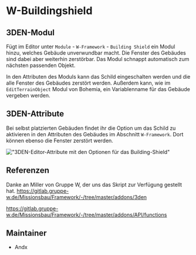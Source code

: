 # W-Buildingshield

## 3DEN-Modul

Fügt im Editor unter `Module` - `W-Framework` - `Building Shield` ein Modul hinzu, welches Gebäude unverwundbar macht. Die Fenster des Gebäudes sind dabei aber weiterhin zerstörbar. Das Modul schnappt automatisch zum nächsten passenden Objekt.

In den Attributen des Moduls kann das Schild eingeschalten werden und die alle Fenster des Gebäudes zerstört werden. Außerdem kann, wie im `EditTerrainObject` Modul von Bohemia, ein Variablenname für das Gebäude vergeben werden.

## 3DEN-Attribute

Bei selbst platzierten Gebäuden findet ihr die Option um das Schild zu aktivieren in den Attributen des Gebäudes im Abschnitt `W-Framework`. Dort können ebenso die Fenster zerstört werden.

!["3DEN-Editor-Attribute mit den Optionen für das Building-Shield"](https://i.imgur.com/Iw1i6Ou.jpeg)

## Referenzen

Danke an Miller von Gruppe W, der uns das Skript zur Verfügung gestellt hat.
<https://gitlab.gruppe-w.de/Missionsbau/Framework/-/tree/master/addons/3den>

<https://gitlab.gruppe-w.de/Missionsbau/Framework/-/tree/master/addons/API/functions>

## Maintainer

- Andx
